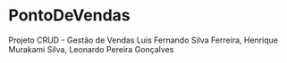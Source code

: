 # PontoDeVendas
Projeto CRUD - Gestão de Vendas
Luis Fernando Silva Ferreira, Henrique Murakami Silva, Leonardo Pereira Gonçalves
